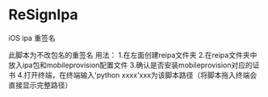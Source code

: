 # ReSignIpa
iOS ipa 重签名

此脚本为不改包名的重签名
用法：
1.在左面创建reipa文件夹
2.在reipa文件夹中放入ipa包和mobileprovision配置文件
3.确认是否安装mobileprovision对应的证书
4.打开终端，在终端输入'python xxxx'xxx为该脚本路径（将脚本拖入终端会直接显示完整路径）
